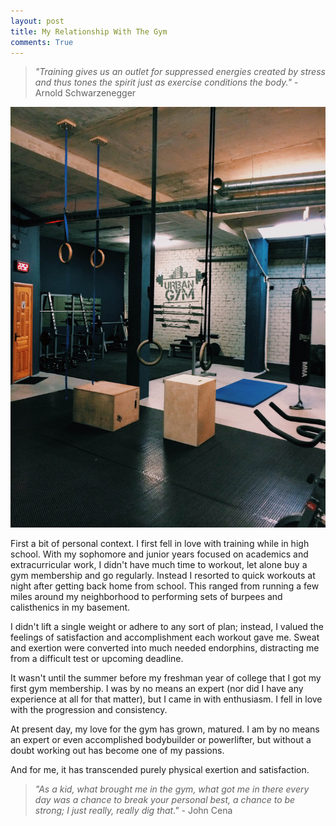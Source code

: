 ```yaml
---
layout: post
title: My Relationship With The Gym
comments: True
---
```


> *"Training gives us an outlet for suppressed energies created by stress and thus tones the spirit just as exercise conditions the body."* - Arnold Schwarzenegger

![Gym Image](/public/gym.jpg)

First a bit of personal context. I first fell in love with training while in high school. With my sophomore and junior years focused on academics and extracurricular work, I didn't have much time to workout, let alone buy a gym membership and go regularly. Instead I resorted to quick workouts at night after getting back home from school. This ranged from running a few miles around my neighborhood to performing sets of burpees and calisthenics in my basement. 

I didn't lift a single weight or adhere to any sort of plan; instead, I valued the feelings of satisfaction and accomplishment each workout gave me. Sweat and exertion were converted into much needed endorphins, distracting me from a difficult test or upcoming deadline. 

It wasn't until the summer before my freshman year of college that I got my first gym membership. I was by no means an expert (nor did I have any experience at all for that matter), but I came in with enthusiasm. I fell in love with the progression and consistency. 


At present day, my love for the gym has grown, matured. I am by no means an expert or even accomplished bodybuilder or powerlifter, but without a doubt working out has become one of my passions. 

And for me, it has transcended purely physical exertion and satisfaction. 

> *"As a kid, what brought me in the gym, what got me in there every day was a chance to break your personal best, a chance to be strong; I just really, really dig that."* - John Cena